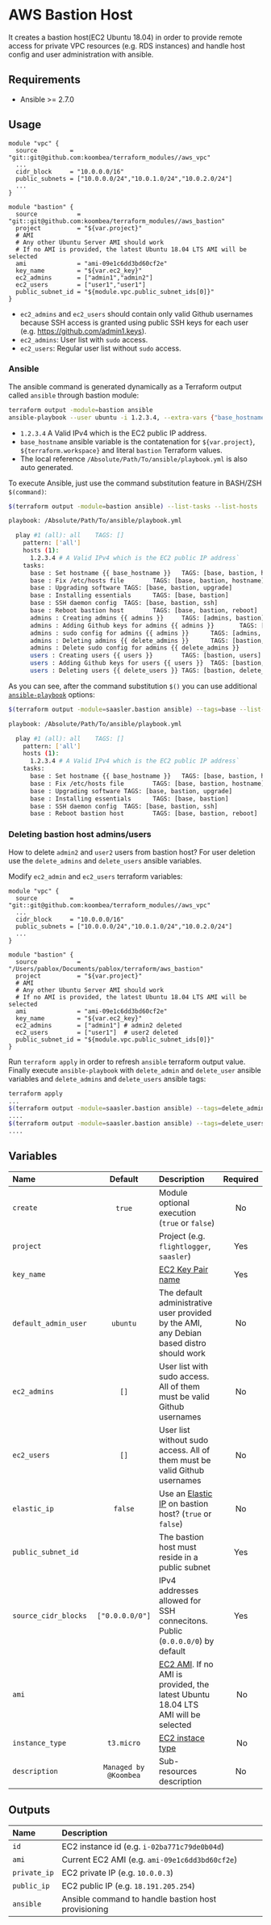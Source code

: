 # AWS Bastion Host

It creates a bastion host(EC2 Ubuntu 18.04) in order to provide remote access for private VPC resources (e.g. RDS instances) and handle host config and user administration with ansible.

## Requirements

- Ansible >= 2.7.0

## Usage

```hcl
module "vpc" {
  source         = "git::git@github.com:koombea/terraform_modules//aws_vpc"
  ...
  cidr_block     = "10.0.0.0/16"
  public_subnets = ["10.0.0.0/24","10.0.1.0/24","10.0.2.0/24"]
  ...
}

module "bastion" {
  source           = "git::git@github.com:koombea/terraform_modules//aws_bastion"
  project          = "${var.project}"
  # AMI
  # Any other Ubuntu Server AMI should work
  # If no AMI is provided, the latest Ubuntu 18.04 LTS AMI will be selected
  ami              = "ami-09e1c6dd3bd60cf2e"
  key_name         = "${var.ec2_key}"
  ec2_admins       = ["admin1","admin2"]
  ec2_users        = ["user1","user1"]
  public_subnet_id = "${module.vpc.public_subnet_ids[0]}"
}
```

- `ec2_admins` and `ec2_users` should contain only valid Github usernames because SSH access is granted using public SSH keys for each user (e.g. https://github.com/admin1.keys).
- `ec2_admins`: User list with `sudo` access.
- `ec2_users`: Regular user list without `sudo` access.

### Ansible

The ansible command is generated dynamically as a Terraform output called `ansible` through bastion module:

```bash
terraform output -module=bastion ansible
ansible-playbook --user ubuntu -i 1.2.3.4, --extra-vars {"base_hostname":...,"admins":["admin1","admin2"],"users":["user1","user2"]} /Absolute/Path/To/ansible/playbook.yml
```

- `1.2.3.4` A Valid IPv4 which is the EC2 public IP address.
- `base_hostname` ansible variable is the contatenation for `${var.project}`, `${terraform.workspace}` and literal `bastion` Terraform values.
- The local reference `/Absolute/Path/To/ansible/playbook.yml` is also auto generated.

To execute Ansible, just use the command substitution feature in BASH/ZSH `$(command)`:

```bash
$(terraform output -module=bastion ansible) --list-tasks --list-hosts

playbook: /Absolute/Path/To/ansible/playbook.yml

  play #1 (all): all    TAGS: []
    pattern: ['all']
    hosts (1):
      1.2.3.4 # A Valid IPv4 which is the EC2 public IP address`
    tasks:
      base : Set hostname {{ base_hostname }}   TAGS: [base, bastion, hostname]
      base : Fix /etc/hosts file        TAGS: [base, bastion, hostname]
      base : Upgrading software TAGS: [base, bastion, upgrade]
      base : Installing essentials      TAGS: [base, bastion]
      base : SSH daemon config  TAGS: [base, bastion, ssh]
      base : Reboot bastion host        TAGS: [base, bastion, reboot]
      admins : Creating admins {{ admins }}     TAGS: [admins, bastion]
      admins : Adding Github keys for admins {{ admins }}       TAGS: [admins, bastion]
      admins : sudo config for admins {{ admins }}      TAGS: [admins, bastion]
      admins : Deleting admins {{ delete_admins }}      TAGS: [bastion, delete_admins]
      admins : Delete sudo config for admins {{ delete_admins }}        TAGS: [bastion, delete_admins]
      users : Creating users {{ users }}        TAGS: [bastion, users]
      users : Adding Github keys for users {{ users }}  TAGS: [bastion, users]
      users : Deleting users {{ delete_users }} TAGS: [bastion, delete_users]
```

As you can see, after the command substitution `$()` you can use additional [`ansible-playbook`](https://docs.ansible.com/ansible/2.4/ansible-playbook.html) options:

```bash
$(terraform output -module=saasler.bastion ansible) --tags=base --list-tasks --list-hosts

playbook: /Absolute/Path/To/ansible/playbook.yml

  play #1 (all): all    TAGS: []
    pattern: ['all']
    hosts (1):
      1.2.3.4 # A Valid IPv4 which is the EC2 public IP address`
    tasks:
      base : Set hostname {{ base_hostname }}   TAGS: [base, bastion, hostname]
      base : Fix /etc/hosts file        TAGS: [base, bastion, hostname]
      base : Upgrading software TAGS: [base, bastion, upgrade]
      base : Installing essentials      TAGS: [base, bastion]
      base : SSH daemon config  TAGS: [base, bastion, ssh]
      base : Reboot bastion host        TAGS: [base, bastion, reboot]
```

### Deleting bastion host admins/users

How to delete `admin2` and `user2` users from bastion host? For user deletion use the `delete_admins` and `delete_users` ansible variables.

Modify `ec2_admin` and `ec2_users` terraform variables:

```hcl
module "vpc" {
  source         = "git::git@github.com:koombea/terraform_modules//aws_vpc"
  ...
  cidr_block     = "10.0.0.0/16"
  public_subnets = ["10.0.0.0/24","10.0.1.0/24","10.0.2.0/24"]
  ...
}

module "bastion" {
  source           = "/Users/pablox/Documents/pablox/terraform/aws_bastion"
  project          = "${var.project}"
  # AMI
  # Any other Ubuntu Server AMI should work
  # If no AMI is provided, the latest Ubuntu 18.04 LTS AMI will be selected
  ami              = "ami-09e1c6dd3bd60cf2e"
  key_name         = "${var.ec2_key}"
  ec2_admins       = ["admin1"] # admin2 deleted
  ec2_users        = ["user1"]  # user2 deleted
  public_subnet_id = "${module.vpc.public_subnet_ids[0]}"
}
```

Run `terraform apply` in order to refresh `ansible` terraform output value. Finally execute `ansible-playbook` with `delete_admin` and `delete_user` ansible variables and `delete_admins` and `delete_users` ansible tags:

```bash
terraform apply
...
$(terraform output -module=saasler.bastion ansible) --tags=delete_admins --extra-vars "delete_users=['admin2']"
....
$(terraform output -module=saasler.bastion ansible) --tags=delete_users --extra-vars "delete_users=['user2']"
....
```

## Variables

| Name                  |        Default        | Description                                                                                                                                       | Required |
| :-------------------- | :-------------------: | :------------------------------------------------------------------------------------------------------------------------------------------------ | :------: |
| `create`              |        `true`         | Module optional execution (`true` or `false`)                                                                                                     |    No    |
| `project`             |                       | Project (e.g. `flightlogger`, `saasler`)                                                                                                          |   Yes    |
| `key_name`            |                       | [EC2 Key Pair name](https://console.aws.amazon.com/ec2/v2/home?region=us-east-1#KeyPairs:sort=keyName)                                            |   Yes    |
| `default_admin_user`  |       `ubuntu`        | The default administrative user provided by the AMI, any Debian based distro should work                                                          |    No    |
| `ec2_admins`          |         `[]`          | User list with sudo access. All of them must be valid Github usernames                                                                            |    No    |
| `ec2_users`           |         `[]`          | User list without sudo access. All of them must be valid Github usernames                                                                         |    No    |
| `elastic_ip`          |        `false`        | Use an [Elastic IP](https://docs.aws.amazon.com/AWSEC2/latest/UserGuide/elastic-ip-addresses-eip.html) on bastion host? (`true` or `false`)       |    No    |
| `public_subnet_id`    |                       | The bastion host must reside in a public subnet                                                                                                   |   Yes    |
| `source_cidr_blocks`  |    `["0.0.0.0/0"]`    | IPv4 addresses allowed for SSH connecitons. Public (`0.0.0.0/0`) by default                                                                       |   Yes    |
| `ami`                 |                       | [EC2 AMI](https://docs.aws.amazon.com/AWSEC2/latest/UserGuide/AMIs.html). If no AMI is provided, the latest Ubuntu 18.04 LTS AMI will be selected |    No    |
| `instance_type`       |      `t3.micro`       | [EC2 instace type](https://aws.amazon.com/ec2/instance-types/)                                                                                    |    No    |
| `description`         | `Managed by @Koombea` | Sub-resources description                                                                                                                         |    No    |

## Outputs

| Name         | Description                                         |
| :----------- | :-------------------------------------------------- |
| `id`         | EC2 instance id (e.g. `i-02ba771c79de0b04d`)        |
| `ami`        | Current EC2 AMI (e.g. `ami-09e1c6dd3bd60cf2e`)      |
| `private_ip` | EC2 private IP (e.g. `10.0.0.3`)                    |
| `public_ip`  | EC2 public IP (e.g. `18.191.205.254`)               |
| `ansible`    | Ansible command to handle bastion host provisioning |
